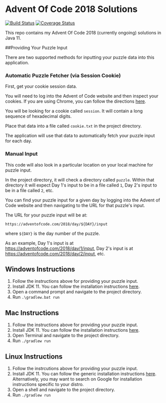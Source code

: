 # Advent Of Code 2018 Solutions

[![Build Status](https://travis-ci.org/akaritakai/AdventOfCode2018.svg)](https://travis-ci.org/akaritakai/AdventOfCode2018)
[![Coverage Status](https://coveralls.io/repos/akaritakai/AdventOfCode2018/badge.svg)](https://coveralls.io/r/akaritakai/AdventOfCode2018)


This repo contains my Advent Of Code 2018 (currently ongoing) solutions in Java 11.

##Providing Your Puzzle Input

There are two supported methods for inputting your puzzle data into this application.

### Automatic Puzzle Fetcher (via Session Cookie)

First, get your cookie session data.

You will need to log into the Advent of Code website and then inspect your cookies.
If you are using Chrome, you can follow the directions [here](https://developers.google.com/web/tools/chrome-devtools/manage-data/cookies).

You will be looking for a cookie called `session`. It will contain a long sequence of hexadecimal digits.

Place that data into a file called `cookie.txt` in the project directory.

The application will use that data to automatically fetch your puzzle input for each day.

### Manual Input

This code will also look in a particular location on your local machine for puzzle input.

In the project directory, it will check a directory called `puzzle`.
Within that directory it will expect Day 1's input to be in a file called `1`, Day 2's input to be in a file called `2`, etc.
 
You can find your puzzle input for a given day by logging into the Advent of Code website and then navigating to the URL
for that puzzle's input.

The URL for your puzzle input will be at:
```
https://adventofcode.com/2018/day/${DAY}/input
```
where `${DAY}` is the day number of the puzzle.

As an example, Day 1's input is at https://adventofcode.com/2018/day/1/input,
Day 2's input is at https://adventofcode.com/2018/day/2/input, etc.

## Windows Instructions

1. Follow the instructions above for providing your puzzle input. 
2. Install JDK 11. You can follow the installation instructions [here](https://docs.oracle.com/en/java/javase/11/install/installation-jdk-microsoft-windows-platforms.html).
3. Open a command prompt and navigate to the project directory.
4. Run `.\gradlew.bat run`

## Mac Instructions

1. Follow the instructions above for providing your puzzle input. 
2. Install JDK 11. You can follow the installation instructions [here](https://docs.oracle.com/en/java/javase/11/install/installation-jdk-macos.html). 
3. Open Terminal and navigate to the project directory.
4. Run `./gradlew run`


## Linux Instructions

1. Follow the instrcutions above for providing your puzzle input.
2. Install JDK 11. You can follow the generic installation instructions [here](https://docs.oracle.com/en/java/javase/11/install/installation-jdk-linux-platforms.html).
   Alternatively, you may want to search on Google for installation instructions specific to your distro.
3. Open a shell and navigate to the project directory.
4. Run `./gradlew run`



